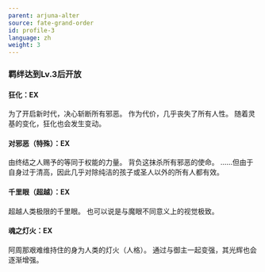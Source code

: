 ```yaml
---
parent: arjuna-alter
source: fate-grand-order
id: profile-3
language: zh
weight: 3
---
```


### 羁绊达到Lv.3后开放

#### 狂化：EX

为了开启新时代，决心斩断所有邪恶。
作为代价，几乎丧失了所有人性。
随着灵基的变化，狂化也会发生变动。

#### 对邪恶（特殊）：EX

由终结之人赐予的等同于权能的力量。
背负这抹杀所有邪恶的使命。
……但由于自身过于清高，因此几乎对除纯洁的孩子或圣人以外的所有人都有效。

#### 千里眼（超越）：EX

超越人类极限的千里眼。
也可以说是与魔眼不同意义上的视觉极致。

#### 魂之灯火：EX

阿周那艰难维持住的身为人类的灯火（人格）。
通过与御主一起变强，其光辉也会逐渐增强。
